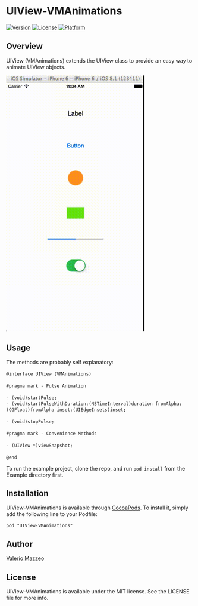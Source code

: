 # UIView-VMAnimations

[![Version](https://img.shields.io/cocoapods/v/UIView-VMAnimations.svg?style=flat)](http://cocoadocs.org/docsets/UIView-VMAnimations)
[![License](https://img.shields.io/cocoapods/l/UIView-VMAnimations.svg?style=flat)](http://cocoadocs.org/docsets/UIView-VMAnimations)
[![Platform](https://img.shields.io/cocoapods/p/UIView-VMAnimations.svg?style=flat)](http://cocoadocs.org/docsets/UIView-VMAnimations)

## Overview

UIView (VMAnimations) extends the UIView class to provide an easy way to animate UIView objects.

![Screencast](https://raw.githubusercontent.com/valeriomazzeo/UIView-VMAnimations/master/Resources/screencast.gif)

## Usage

The methods are probably self explanatory:

```
@interface UIView (VMAnimations)

#pragma mark - Pulse Animation

- (void)startPulse;
- (void)startPulseWithDuration:(NSTimeInterval)duration fromAlpha:(CGFloat)fromAlpha inset:(UIEdgeInsets)inset;

- (void)stopPulse;

#pragma mark - Convenience Methods

- (UIView *)viewSnapshot;

@end
```

To run the example project, clone the repo, and run `pod install` from the Example directory first.

## Installation

UIView-VMAnimations is available through [CocoaPods](http://cocoapods.org). To install
it, simply add the following line to your Podfile:

    pod "UIView-VMAnimations"

## Author

[Valerio Mazzeo](https://twitter.com/valeriomazzeo)

## License

UIView-VMAnimations is available under the MIT license. See the LICENSE file for more info.

